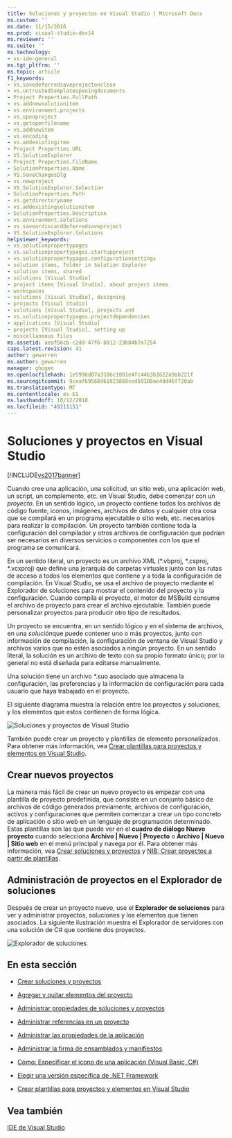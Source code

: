 ```yaml
---
title: Soluciones y proyectos en Visual Studio | Microsoft Docs
ms.custom: ''
ms.date: 11/15/2016
ms.prod: visual-studio-dev14
ms.reviewer: ''
ms.suite: ''
ms.technology:
- vs-ide-general
ms.tgt_pltfrm: ''
ms.topic: article
f1_keywords:
- vs.savedeferredsaveprojectonclose
- vs.untrustedtemplateopeningdocuments
- Project Properties.FullPath
- vs.addnewsolutionitem
- vs.environment.projects
- vs.openproject
- vs.getopenfilename
- vs.addnewitem
- vs.encoding
- vs.addexistingitem
- Project Properties.URL
- VS.SolutionExplorer
- Project Properties.FileName
- SolutionProperties.Name
- VS.SaveChangesDlg
- vs.newproject
- VS.SolutionExplorer.Selection
- SolutionProperties.Path
- vs.getdirectoryname
- vs.addexistingsolutionitem
- SolutionProperties.Description
- vs.environment.solutions
- vs.saveordiscarddeferredsaveproject
- VS.SolutionExplorer.Solutions
helpviewer_keywords:
- vs.solutionpropertypages
- vs.solutionpropertypages.startupproject
- vs.solutionpropertypages.configurationsettings
- solution items, folder in Solution Explorer
- solution items, shared
- solutions [Visual Studio]
- project items [Visual Studio], about project items
- workspaces
- solutions [Visual Studio], designing
- projects [Visual Studio]
- solutions [Visual Studio], projects and
- vs.solutionpropertypages.projectdependencies
- applications [Visual Studio]
- projects [Visual Studio], setting up
- miscellaneous files
ms.assetid: aeaf56cb-c2dd-47f6-b012-23b84b7a7254
caps.latest.revision: 41
author: gewarren
ms.author: gewarren
manager: ghogen
ms.openlocfilehash: 1e5996d07a3186c1881e4fc44b3b1622a9ab221f
ms.sourcegitcommit: 9ceaf69568d61023868ced59108ae4dd46f720ab
ms.translationtype: MT
ms.contentlocale: es-ES
ms.lasthandoff: 10/12/2018
ms.locfileid: "49211151"
---
```

# <a name="solutions-and-projects-in-visual-studio"></a>Soluciones y proyectos en Visual Studio
[!INCLUDE[vs2017banner](../includes/vs2017banner.md)]

Cuando cree una aplicación, una solicitud, un sitio web, una aplicación web, un script, un complemento, etc. en Visual Studio, debe comenzar con un *proyecto*. En un sentido lógico, un proyecto contiene todos los archivos de código fuente, iconos, imágenes, archivos de datos y cualquier otra cosa que se compilará en un programa ejecutable o sitio web, etc. necesarios para realizar la compilación.  Un proyecto también contiene toda la configuración del compilador y otros archivos de configuración que podrían ser necesarios en diversos servicios o componentes con los que el programa se comunicará.  
  
 En un sentido literal, un proyecto es un archivo XML (*.vbproj, \*.csproj, \*.vcxproj) que define una jerarquía de carpetas virtuales junto con las rutas de acceso a todos los elementos que contiene y a toda la configuración de compilación. En Visual Studio, se usa el archivo de proyecto mediante el Explorador de soluciones para mostrar el contenido del proyecto y la configuración. Cuando compila el proyecto, el motor de MSBuild consume el archivo de proyecto para crear el archivo ejecutable. También puede personalizar proyectos para producir otro tipo de resultados.  
  
 Un proyecto se encuentra, en un sentido lógico y en el sistema de archivos, en una *solución*que puede contener uno o más proyectos, junto con información de compilación, la configuración de ventana de Visual Studio y archivos varios que no estén asociados a ningún proyecto. En un sentido literal, la solución es un archivo de texto con su propio formato único; por lo general no está diseñada para editarse manualmente.  
  
 Una solución tiene un archivo *.suo asociado que almacena la configuración, las preferencias y la información de configuración para cada usuario que haya trabajado en el proyecto.  
  
 El siguiente diagrama muestra la relación entre los proyectos y soluciones, y los elementos que estos contienen de forma lógica.  
  
 ![Soluciones y proyectos de Visual Studio](../ide/media/vs2015-project-diagram.png "vs2015_project_diagram")  
  
 También puede crear un proyecto y plantillas de elemento personalizados. Para obtener más información, vea [Crear plantillas para proyectos y elementos en Visual Studio](../ide/creating-project-and-item-templates.md).  
  
## <a name="creating-new-projects"></a>Crear nuevos proyectos  
 La manera más fácil de crear un nuevo proyecto es empezar con una plantilla de proyecto predefinida, que consiste en un conjunto básico de archivos de código generados previamente, archivos de configuración, activos y configuraciones que permiten comenzar a crear un tipo concreto de aplicación o sitio web en un lenguaje de programación determinado. Estas plantillas son las que puede ver en el **cuadro de diálogo Nuevo proyecto** cuando selecciona **Archivo &#124; Nuevo &#124; Proyecto** o **Archivo &#124; Nuevo &#124; Sitio web** en el menú principal y navega por él. Para obtener más información, vea [Crear soluciones y proyectos](../ide/creating-solutions-and-projects.md) y [NIB: Crear proyectos a partir de plantillas](http://msdn.microsoft.com/en-us/7c36d86a-6b79-4480-8228-0f925f1204b2).  
  
## <a name="managing-projects-in-solution-explorer"></a>Administración de proyectos en el Explorador de soluciones  
 Después de crear un proyecto nuevo, use el **Explorador de soluciones** para ver y administrar proyectos, soluciones y los elementos que tienen asociados. La siguiente ilustración muestra el Explorador de servidores con una solución de C# que contiene dos proyectos.  
  
 ![Explorador de soluciones](../ide/media/vs2015-solution-explorer.png "vs2015_solution_explorer")  
  
## <a name="in-this-section"></a>En esta sección  
  
-   [Crear soluciones y proyectos](../ide/creating-solutions-and-projects.md)  
  
-   [Agregar y quitar elementos del proyecto](../ide/adding-and-removing-project-items.md)  
  
-   [Administrar propiedades de soluciones y proyectos](../ide/managing-project-and-solution-properties.md)  
  
-   [Administrar referencias en un proyecto](../ide/managing-references-in-a-project.md)  
  
-   [Administrar las propiedades de la aplicación](../ide/application-properties.md)  
  
-   [Administrar la firma de ensamblados y manifiestos](../ide/managing-assembly-and-manifest-signing.md)  
  
-   [Cómo: Especificar el icono de una aplicación (Visual Basic, C#)](../ide/how-to-specify-an-application-icon-visual-basic-csharp.md)  
  
-   [Elegir una versión específica de .NET Framework](../ide/targeting-a-specific-dotnet-framework-version.md)  
  
-   [Crear plantillas para proyectos y elementos en Visual Studio](../ide/creating-project-and-item-templates.md)  
  
## <a name="see-also"></a>Vea también  
 [IDE de Visual Studio](../ide/visual-studio-ide.md)




